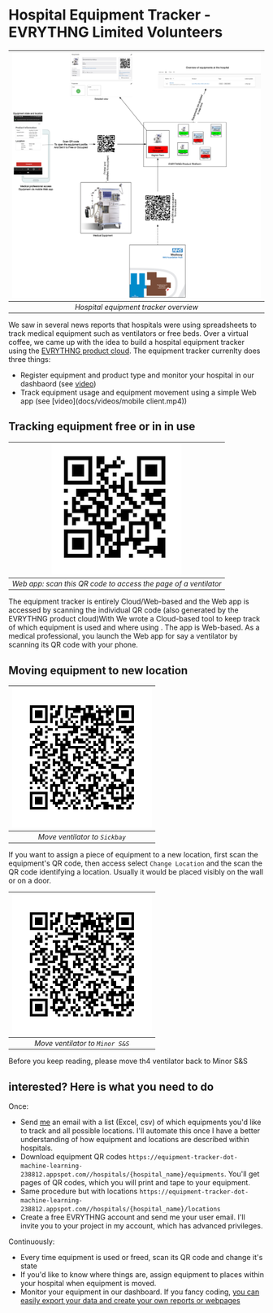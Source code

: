 # Hospital Equipment Tracker - EVRYTHNG Limited Volunteers

|![Equipment Tracker Architecture](docs/images/equipment-tracker-architecture.jpeg)|
|:--:| 
|*Hospital equipment tracker overview*|

We saw in several news reports that hospitals were using spreadsheets to track medical equipment such
as ventilators or free beds. Over a virtual coffee, we came up with the idea to build a hospital equipment tracker 
 using the [EVRYTHNG product cloud](https://dashboard.evrythng.com). The equipment tracker currenlty does three things:
 
 - Register equipment and product type and monitor your hospital in our dashbaord (see [video](docs/videos/dashboard.mov))
 - Track equipment usage and equipment movement using a simple Web app (see [video](docs/videos/mobile client.mp4))

## Tracking equipment free or in in use

|![Ventilator QR code](docs/images/ventilator-qr.png)|
|:--:| 
|*Web app: scan this QR code to access the page of a ventilator*|

The equipment tracker is entirely Cloud/Web-based and the Web app is accessed by scanning the individual
 QR code (also generated by the EVRYTHNG product cloud)With We wrote a Cloud-based tool to keep track of which equipment is used and where using . 
The app is Web-based. As a medical professional, you launch the Web app for say a ventilator by scanning its
 QR code with your phone.
 
 ## Moving equipment to new location
 
|![Ventilator QR code](docs/images/sickbay.png)|
|:--:| 
|*Move ventilator to `Sickbay`*|

 If you want to assign a piece of equipment to a new location, first scan the equipment's QR code, 
 then access select `Change Location` and the scan the QR code identifying a location. Usually it would
  be placed visibly on the wall or on a door. 
  
|![Ventilator QR code](docs/images/sickbay.png)|
|:--:| 
|*Move ventilator to `Minor S&S`*|  

  Before you keep reading, please move th4 ventilator back to Minor S&S
  

## interested? Here is what you need to do

Once:

- Send [me](mailto:joel@evrythng.com) an email with a list (Excel, csv)  of which equipments you'd like to track and all possible locations. I'll automate this once I have a better understanding of how equipment and locations are described within hospitals.
- Download equipment QR codes `https://equipment-tracker-dot-machine-learning-238812.appspot.com//hospitals/{hospital_name}/equipments`. You'll get pages of QR codes, which you will print and tape to your equipment.
- Same procedure but with locations `https://equipment-tracker-dot-machine-learning-238812.appspot.com//hospitals/{hospital_name}/locations`
- Create a free EVRYTHNG account and send me your user email. I'll invite you to your project in my account, which has advanced privileges.

Continuously:

- Every time equipment is used or freed, scan its QR code and change it's state
- If you'd like to know where things are, assign equipment to places within your hospital when equipment is moved.
- Monitor your equipment in our dashboard. If you fancy coding, [you can easily export your data and create your own reports or webpages](http://developers.evrythng.com)  


 